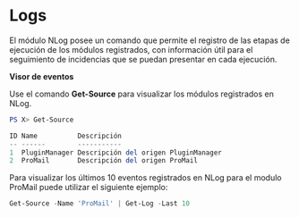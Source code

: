 # Logs

El módulo NLog posee un comando que permite el registro de las etapas de ejecución de los módulos registrados, con información útil para el seguimiento de incidencias que se puedan presentar en cada ejecución.

**Visor de eventos**

Use el comando **Get-Source** para visualizar los módulos registrados en NLog.

```powershell
PS X> Get-Source

ID Name          Descripción
-- ------        -----------
1  PluginManager Descripción del origen PluginManager
2  ProMail       Descripción del origen ProMail
```

Para visualizar los últimos 10 eventos registrados en NLog para el modulo ProMail puede utilizar el siguiente ejemplo:

```powershell
Get-Source -Name 'ProMail' | Get-Log -Last 10
```
